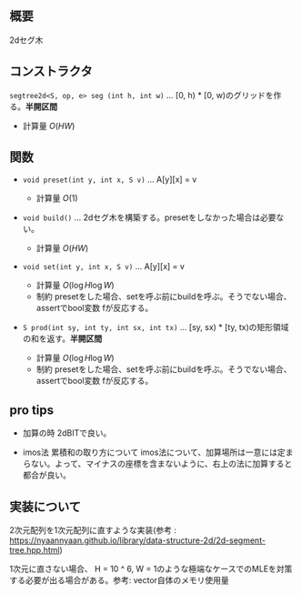 ## 概要
2dセグ木

## コンストラクタ
`segtree2d<S, op, e> seg (int h, int w)` ...  [0, h) * [0, w)のグリッドを作る。**半開区間**
- 計算量 $O(HW)$

## 関数
- `void preset(int y, int x, S v)` ... A[y][x] = v
    - 計算量 $O(1)$
- `void build()` ... 2dセグ木を構築する。presetをしなかった場合は必要ない。
    - 計算量 $O(HW)$
- `void set(int y, int x, S v)` ... A[y][x] = v
    - 計算量 $O(\log{H} \log{W})$
    - 制約 presetをした場合、setを呼ぶ前にbuildを呼ぶ。そうでない場合、assertでbool変数 fが反応する。

- `S prod(int sy, int ty, int sx, int tx)` ... [sy, sx) * [ty, tx)の矩形領域の和を返す。**半開区間**
    - 計算量 $O(\log{H} \log{W})$
    - 制約 presetをした場合、setを呼ぶ前にbuildを呼ぶ。そうでない場合、assertでbool変数 fが反応する。

## pro tips
- 加算の時
2dBITで良い。

- imos法 累積和の取り方について
imos法について、加算場所は一意には定まらない。よって、マイナスの座標を含まないように、右上の法に加算すると都合が良い。

## 実装について
2次元配列を1次元配列に直すような実装(参考 : https://nyaannyaan.github.io/library/data-structure-2d/2d-segment-tree.hpp.html)  

1次元に直さない場合、 H = 10 ^ 6, W = 1のような極端なケースでのMLEを対策する必要が出る場合がある。参考: vector自体のメモリ使用量
